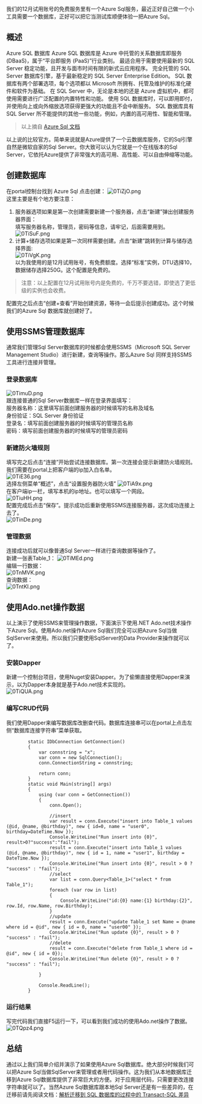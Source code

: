 我们的12月试用账号的免费服务里有一个Azure Sql服务，最近正好自己做一个小工具需要一个数据库，正好可以把它当测试库顺便体验一把Azure Sql。
## 概述
Azure SQL 数据库
Azure SQL 数据库是 Azure 中托管的关系数据库即服务 (DBaaS)，属于“平台即服务 (PaaS)”行业类别。
最适合用于需要使用最新的 SQL Server 稳定功能，且开发与面市时间有限的新式云应用程序。
完全托管的 SQL Server 数据库引擎，基于最新稳定的 SQL Server Enterprise Edition。 SQL 数据库有两个部署选项，每个选项都以 Microsoft 所拥有、托管及维护的标准化硬件和软件为基础。
在 SQL Server 中，无论是本地的还是 Azure 虚拟机中，都可使用需要进行广泛配置的内置特性和功能。 使用 SQL 数据库时，可以即用即付，并使用向上或向外缩放选项获得更强大的功能且不会中断服务。 SQL 数据库具有 SQL Server 所不能提供的其他一些功能，例如，内置的高可用性、智能和管理。
> 以上摘自 [Azure Sql 文档](https://docs.microsoft.com/zh-cn/azure/azure-sql/azure-sql-iaas-vs-paas-what-is-overview)

以上说的比较官方。简单来说就是Azure提供了一个云数据库服务，它的Sql引擎自然是微软自家的Sql Server。你大致可以认为它就是一个在线版本的Sql Server，它依托Azure提供了非常强大的高可用、高性能、可以自由伸缩等功能。
## 创建数据库
在portal控制台找到 Azure Sql 点击创建：
![0TiZjO.png](https://s1.ax1x.com/2020/10/15/0TiZjO.png)   
这里主要是有个地方要注意：   
1. 服务器选项如果是第一次创建需要新建一个服务器，点击“新建”弹出创建服务器界面：   
填写服务器名称，管理员，密码等信息，请牢记，后面需要用到。    
![0TiSuF.png](https://s1.ax1x.com/2020/10/15/0TiSuF.png)   
2. 计算+储存选项如果是第一次同样需要创建。点击“新建”跳转到计算与储存选择界面:    
![0TiVgK.png](https://s1.ax1x.com/2020/10/15/0TiVgK.png)   
以为我使用的是12月试用账号，有免费额度。选择“标准”实例，DTU选择10，数据储存选择250G。这个配置是免费的。
> 注意：以上配置在12月试用账号内是免费的，千万不要选错，即使选了更低级的实例也会收费。
    
配置完之后点击“创建+查看”开始创建资源，等待一会后提示创建成功。这个时候我们的Azure Sql 数据库就创建好了。
## 使用SSMS管理数据库
通常我们管理Sql Server数据库的时候都会使用SSMS（Microsoft SQL Server Management Studio）进行新建，查询等操作。那么Azure Sql 同样支持SSMS工具进行连接并管理。
### 登录数据库
![0TimuD.png](https://s1.ax1x.com/2020/10/15/0TimuD.png)   
跟连接普通的Sql Server数据库一样在登录界面填写：   
服务器名称：这里填写前面创建服务器的时候填写的名称及域名   
身份验证：SQL Server 身份验证   
登录名：填写前面创建服务器的时候填写的管理员名称    
密码：填写前面创建服务器的时候填写的管理员密码    
### 新建防火墙规则
填写完之后点击“连接”开始尝试连接数据库。第一次连接会提示新建防火墙规则。 我们需要在portal上把客户端的ip加入白名单。     
![0TiE36.png](https://s1.ax1x.com/2020/10/15/0TiE36.png)   
选择左侧菜单“概述”，点击“设置服务器防火墙”
![0TiA9x.png](https://s1.ax1x.com/2020/10/15/0TiA9x.png)   
在客户端ip一栏，填写本机的ip地址。也可以填写一个网段。   
![0TiuHH.png](https://s1.ax1x.com/2020/10/15/0TiuHH.png)   
配置完成后点击“保存”。提示成功后重新使用SSMS连接服务器，这次成功连接上去了。   
![0TinDe.png](https://s1.ax1x.com/2020/10/15/0TinDe.png)   
### 管理数据
连接成功后就可以像普通Sql Server一样进行查询数据等操作了。   
新建一张表Table_1：
![0TiMEd.png](https://s1.ax1x.com/2020/10/15/0TiMEd.png)   
编辑一行数据：   
![0TnMVK.png](https://s1.ax1x.com/2020/10/15/0TnMVK.png)   
查询数据：   
![0TntKI.png](https://s1.ax1x.com/2020/10/15/0TntKI.png)    
## 使用Ado.net操作数据
以上演示了使用SSMS来管理操作数据，下面演示下使用.NET Ado.net技术操作下Azure Sql。使用Ado.net操作Azure Sql我们完全可以把Azure Sql当做SqlServer来使用。所以我们只要使用SqlServer的Data Provider来操作就可以了。    
### 安装Dapper
新建一个控制台项目，使用Nuget安装Dapper。为了偷懒直接使用Dapper来演示，以为Dapper本身就是基于Ado.net技术实现的。   
![0TiQUA.png](https://s1.ax1x.com/2020/10/15/0TiQUA.png)   
### 编写CRUD代码
我们使用Dapper来编写数据库改删查代码。数据库连接串可以在portal上点击左侧“数据库连接字符串”菜单获取。
```
        static IDbConnection GetConnection()
        {
            var connstring = "x";
            var conn = new SqlConnection();
            conn.ConnectionString = connstring;

            return conn;
        }
        static void Main(string[] args)
        {
            using (var conn = GetConnection())
            {
                conn.Open();

                //insert
                var result = conn.Execute("insert into Table_1 values (@id, @name, @birthday)", new { id=0, name = "user0", birthday=DateTime.Now });
                Console.WriteLine("Run insert into {0}", result>0?"success":"fail");
                result = conn.Execute("insert into Table_1 values (@id, @name, @birthday)", new { id = 1, name = "user1", birthday = DateTime.Now });
                Console.WriteLine("Run insert into {0}", result > 0 ? "success" : "fail");
                //select
                var list = conn.Query<Table_1>("select * from Table_1");
                foreach (var row in list)
                {
                    Console.WriteLine("id:{0} name:{1} birthday:{2}", row.Id, row.Name, row.Birthday);
                }
                //update
                result = conn.Execute("update Table_1 set Name = @name where id = @id", new { id = 0, name = "user00" });
                Console.WriteLine("Run update {0}", result > 0 ? "success" : "fail");
                //delete
                result = conn.Execute("delete from Table_1 where id = @id", new { id = 0});
                Console.WriteLine("Run delete {0}", result > 0 ? "success" : "fail");

            }

            Console.ReadLine();
        }

```
### 运行结果
写完代码我们直接F5运行一下，可以看到我们成功的使用Ado.net操作了数据。   
![0TQpz4.png](https://s1.ax1x.com/2020/10/15/0TQpz4.png)   

## 总结
通过以上我们简单介绍并演示了如果使用Azure Sql数据库。绝大部分时候我们可以把Azure Sql当做SqlServer来管理或者用代码操作。这为我们从本地数据库迁移到Azure Sql数据库提供了非常巨大的方便。对于应用层代码，只需要更改连接字符串就可以了。当然Azure Sql数据库跟本地Sql Server还是有一些差异的，在迁移前请先阅读文档：[解析迁移到 SQL 数据库的过程中的 Transact-SQL 差异](https://docs.microsoft.com/zh-cn/azure/azure-sql/database/transact-sql-tsql-differences-sql-server)